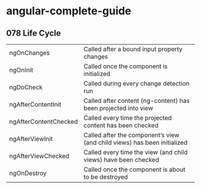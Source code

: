 # angular-complete-guide

## 078 Life Cycle

| | |
|-|-|
| ngOnChanges | Called after a bound input property changes
| ngOnInit | Called once the component is initialized
| ngDoCheck | Called during every change detection run
| ngAfterContentInit | Called after content (ng-content) has been projected into view
| ngAfterContentChecked | Called every time the projected content has been checked
| ngAfterViewInit | Called after the component’s view (and child views) has been initialized
| ngAfterViewChecked | Called every time the view (and child views) have been checked
| ngOnDestroy | Called once the component is about to be destroyed







